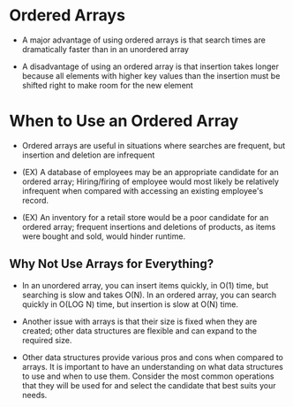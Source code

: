 # Ordered Arrays

* A major advantage of using ordered arrays is that search times are dramatically
faster than in an unordered array

* A disadvantage of using an ordered array is that insertion takes longer because
all elements with higher key values than the insertion must be shifted right to
make room for the new element


# When to Use an Ordered Array

* Ordered arrays are useful in situations where searches are frequent, but
insertion and deletion are infrequent

* (EX) A database of employees may be an appropriate candidate for an ordered
array; Hiring/firing of employee would most likely be relatively infrequent
when compared with accessing an existing employee's record.

* (EX) An inventory for a retail store would be a poor candidate for an ordered
array; frequent insertions and deletions of products, as items were bought and
sold, would hinder runtime.


## Why Not Use Arrays for Everything?

* In an unordered array, you can insert items quickly, in O(1) time, but
searching is slow and takes O(N). In an ordered array, you can search quickly in
O(LOG N) time, but insertion is slow at O(N) time.

* Another issue with arrays is that their size is fixed when they are created;
other data structures are flexible and can expand to the required size.

* Other data structures provide various pros and cons when compared to arrays.
It is important to have an understanding on what data structures to use and when
to use them. Consider the most common operations that they will be used for and
select the candidate that best suits your needs.
